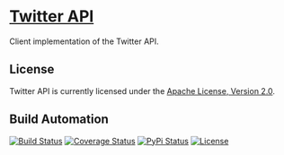 # [Twitter API](http://twitter-api.hive.pt)

Client implementation of the Twitter API.

## License

Twitter API is currently licensed under the [Apache License, Version 2.0](http://www.apache.org/licenses/).

## Build Automation

[![Build Status](https://github.com/hivesolutions/twitter-api/workflows/Main%20Workflow/badge.svg)](https://github.com/hivesolutions/twitter-api/actions)
[![Coverage Status](https://coveralls.io/repos/hivesolutions/twitter-api/badge.svg?branch=master)](https://coveralls.io/r/hivesolutions/twitter-api?branch=master)
[![PyPi Status](https://img.shields.io/pypi/v/twitter-api.svg)](https://pypi.python.org/pypi/twitter-api)
[![License](https://img.shields.io/badge/license-Apache%202.0-blue.svg)](https://www.apache.org/licenses/)
